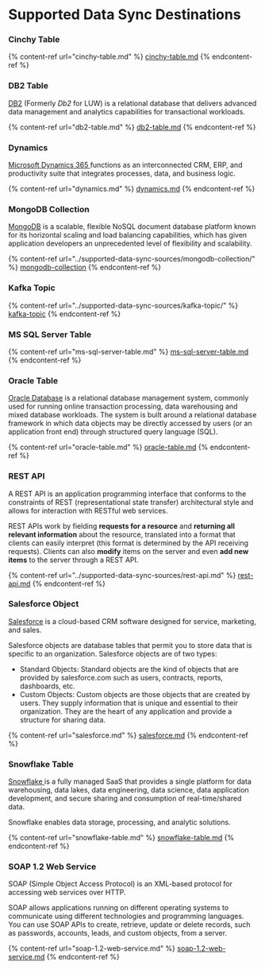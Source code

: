 # Supported Data Sync Destinations

### Cinchy Table

{% content-ref url="cinchy-table.md" %}
[cinchy-table.md](cinchy-table.md)
{% endcontent-ref %}

### DB2 Table

[DB2](https://www.ibm.com/products/db2) (Formerly _Db2_ for LUW) is a relational database that delivers advanced data management and analytics capabilities for transactional workloads.&#x20;

{% content-ref url="db2-table.md" %}
[db2-table.md](db2-table.md)
{% endcontent-ref %}

### Dynamics

[Microsoft Dynamics 365 ](https://dynamics.microsoft.com/en-us/)functions as an interconnected CRM, ERP, and productivity suite that integrates processes, data, and business logic.

{% content-ref url="dynamics.md" %}
[dynamics.md](dynamics.md)
{% endcontent-ref %}

### MongoDB Collection

[MongoDB](https://www.mongodb.com/what-is-mongodb/features) is a scalable, flexible NoSQL document database platform known for its horizontal scaling and load balancing capabilities, which has given application developers an unprecedented level of flexibility and scalability.

{% content-ref url="../supported-data-sync-sources/mongodb-collection/" %}
[mongodb-collection](../supported-data-sync-sources/mongodb-collection/)
{% endcontent-ref %}

### Kafka Topic

{% content-ref url="../supported-data-sync-sources/kafka-topic/" %}
[kafka-topic](../supported-data-sync-sources/kafka-topic/)
{% endcontent-ref %}

### MS SQL Server Table

{% content-ref url="ms-sql-server-table.md" %}
[ms-sql-server-table.md](ms-sql-server-table.md)
{% endcontent-ref %}

### Oracle Table

[Oracle Database](https://docs.oracle.com/cd/B13789\_01/server.101/b10743/intro.htm) is a relational database management system, commonly used for running online transaction processing, data warehousing and mixed database workloads. The system is built around a relational database framework in which data objects may be directly accessed by users (or an application front end) through structured query language (SQL).

{% content-ref url="oracle-table.md" %}
[oracle-table.md](oracle-table.md)
{% endcontent-ref %}

### REST API

A REST API is an application programming interface that conforms to the constraints of REST (representational state transfer) architectural style and allows for interaction with RESTful web services.

REST APIs work by fielding **requests for a resource** and **returning all relevant information** about the resource, translated into a format that clients can easily interpret (this format is determined by the API receiving requests). Clients can also **modify** items on the server and even **add new items** to the server through a REST API.

{% content-ref url="../supported-data-sync-sources/rest-api.md" %}
[rest-api.md](../supported-data-sync-sources/rest-api.md)
{% endcontent-ref %}

### Salesforce Object

[Salesforce](https://www.salesforce.com/ca/products/what-is-salesforce/) is a cloud-based CRM software designed for service, marketing, and sales.

Salesforce objects are database tables that permit you to store data that is specific to an organization. Salesforce objects are of two types:

* Standard Objects: Standard objects are the kind of objects that are provided by salesforce.com such as users, contracts, reports, dashboards, etc.&#x20;
* Custom Objects: Custom objects are those objects that are created by users. They supply information that is unique and essential to their organization. They are the heart of any application and provide a structure for sharing data.

{% content-ref url="salesforce.md" %}
[salesforce.md](salesforce.md)
{% endcontent-ref %}

### Snowflake Table

[Snowflake ](https://www.snowflake.com/en/)is a fully managed SaaS that provides a single platform for data warehousing, data lakes, data engineering, data science, data application development, and secure sharing and consumption of real-time/shared data.

Snowflake enables data storage, processing, and analytic solutions.

{% content-ref url="snowflake-table.md" %}
[snowflake-table.md](snowflake-table.md)
{% endcontent-ref %}

### SOAP 1.2 Web Service

SOAP (Simple Object Access Protocol) is an XML-based protocol for accessing web services over HTTP.

SOAP allows applications running on different operating systems to communicate using different technologies and programming languages. You can use SOAP APIs to create, retrieve, update or delete records, such as passwords, accounts, leads, and custom objects, from a server.

{% content-ref url="soap-1.2-web-service.md" %}
[soap-1.2-web-service.md](soap-1.2-web-service.md)
{% endcontent-ref %}
